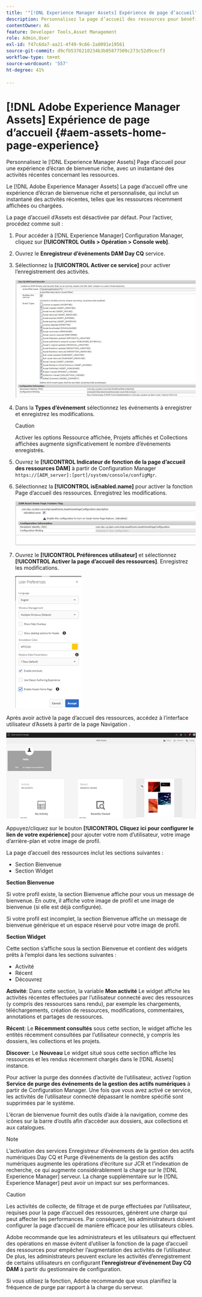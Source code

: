 ```yaml
---
title: '"[!DNL Experience Manager Assets] Expérience de page d’accueil"'
description: Personnalisez la page d’accueil des ressources pour bénéficier d’une expérience d’écran de bienvenue enrichie, y compris un instantané des activités récentes concernant les ressources.
contentOwner: AG
feature: Developer Tools,Asset Management
role: Admin,User
exl-id: f47c6da7-aa21-4f49-9c66-2a8091e19561
source-git-commit: d9cfb5376210234b3b05877509c273c52d9cecf3
workflow-type: tm+mt
source-wordcount: '557'
ht-degree: 41%

---
```


# [!DNL Adobe Experience Manager Assets] Expérience de page d’accueil {#aem-assets-home-page-experience}

Personnalisez le [!DNL Experience Manager Assets] Page d’accueil pour une expérience d’écran de bienvenue riche, avec un instantané des activités récentes concernant les ressources.

Le [!DNL Adobe Experience Manager Assets] La page d’accueil offre une expérience d’écran de bienvenue riche et personnalisée, qui inclut un instantané des activités récentes, telles que les ressources récemment affichées ou chargées.

La page d’accueil d’Assets est désactivée par défaut. Pour l’activer, procédez comme suit :

1. Pour accéder à [!DNL Experience Manager] Configuration Manager, cliquez sur **[!UICONTROL Outils > Opération > Console web]**.
1. Ouvrez le **Enregistreur d’événements DAM Day CQ** service.
1. Sélectionnez la **[!UICONTROL Activer ce service]** pour activer l’enregistrement des activités.

   ![chlimage_1-250](assets/chlimage_1-250.png)

1. Dans la **Types d’événement** sélectionnez les événements à enregistrer et enregistrez les modifications.

   >[!CAUTION]
   >
   >Activer les options Ressource affichée, Projets affichés et Collections affichées augmente significativement le nombre d’événements enregistrés.

1. Ouvrez le **[!UICONTROL Indicateur de fonction de la page d’accueil des ressources DAM]** à partir de Configuration Manager `https://[AEM_server]:[port]/system/console/configMgr`.
1. Sélectionnez la **[!UICONTROL isEnabled.name]** pour activer la fonction Page d’accueil des ressources. Enregistrez les modifications.

   ![chlimage_1-251](assets/chlimage_1-251.png)

1. Ouvrez le **[!UICONTROL Préférences utilisateur]** et sélectionnez **[!UICONTROL Activer la page d’accueil des ressources]**. Enregistrez les modifications.

   ![user_preferences](assets/user_preferences.png)

Après avoir activé la page d’accueil des ressources, accédez à l’interface utilisateur d’Assets à partir de la page Navigation .

![home_page](assets/home_page.png)

Appuyez/cliquez sur le bouton **[!UICONTROL Cliquez ici pour configurer le lien de votre expérience]** pour ajouter votre nom d’utilisateur, votre image d’arrière-plan et votre image de profil.

La page d’accueil des ressources inclut les sections suivantes :

* Section Bienvenue
* Section Widget

**Section Bienvenue**

Si votre profil existe, la section Bienvenue affiche pour vous un message de bienvenue. En outre, il affiche votre image de profil et une image de bienvenue (si elle est déjà configurée).

Si votre profil est incomplet, la section Bienvenue affiche un message de bienvenue générique et un espace réservé pour votre image de profil.

**Section Widget**

Cette section s’affiche sous la section Bienvenue et contient des widgets prêts à l’emploi dans les sections suivantes :

* Activité
* Récent
* Découvrez

**Activité**: Dans cette section, la variable **Mon activité** Le widget affiche les activités récentes effectuées par l’utilisateur connecté avec des ressources (y compris des ressources sans rendu), par exemple les chargements, téléchargements, création de ressources, modifications, commentaires, annotations et partages de ressources.

**Récent**: Le **Récemment consultés** sous cette section, le widget affiche les entités récemment consultées par l’utilisateur connecté, y compris les dossiers, les collections et les projets.

**Discover**: Le **Nouveau** Le widget situé sous cette section affiche les ressources et les rendus récemment chargés dans le [!DNL Assets] instance.

Pour activer la purge des données d’activité de l’utilisateur, activez l’option **Service de purge des événements de la gestion des actifs numériques** à partir de Configuration Manager. Une fois que vous avez activé ce service, les activités de l’utilisateur connecté dépassant le nombre spécifié sont supprimées par le système.

L’écran de bienvenue fournit des outils d’aide à la navigation, comme des icônes sur la barre d’outils afin d’accéder aux dossiers, aux collections et aux catalogues.

>[!NOTE]
>
>L’activation des services Enregistreur d’événements de la gestion des actifs numériques Day CQ et Purge d’événements de la gestion des actifs numériques augmente les opérations d’écriture sur JCR et l’indexation de recherche, ce qui augmente considérablement la charge sur le [!DNL Experience Manager] serveur. La charge supplémentaire sur le [!DNL Experience Manager] peut avoir un impact sur ses performances.

>[!CAUTION]
>
>Les activités de collecte, de filtrage et de purge effectuées par l’utilisateur, requises pour la page d’accueil des ressources, génèrent une charge qui peut affecter les performances. Par conséquent, les administrateurs doivent configurer la page d’accueil de manière efficace pour les utilisateurs cibles.
>
>Adobe recommande que les administrateurs et les utilisateurs qui effectuent des opérations en masse évitent d’utiliser la fonction de la page d’accueil des ressources pour empêcher l’augmentation des activités de l’utilisateur.  De plus, les administrateurs peuvent exclure les activités d’enregistrement de certains utilisateurs en configurant **l’enregistreur d’événement Day CQ DAM** à partir du gestionnaire de configuration.
>
>Si vous utilisez la fonction, Adobe recommande que vous planifiez la fréquence de purge par rapport à la charge du serveur.

